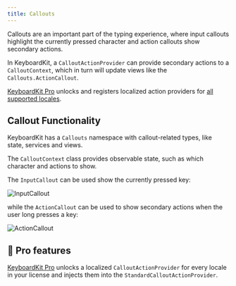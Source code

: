 ```yaml
---
title: Callouts
---
```


Callouts are an important part of the typing experience, where input callouts highlight the currently pressed character and action callouts show secondary actions.

In KeyboardKit, a ``CalloutActionProvider`` can provide secondary actions to a ``CalloutContext``, which in turn will update views like the ``Callouts.ActionCallout``.

[KeyboardKit Pro][Pro] unlocks and registers localized action providers for [all supported locales](/locales).


## Callout Functionality

KeyboardKit has a ``Callouts`` namespace with callout-related types, like state, services and views. 

The ``CalloutContext`` class provides observable state, such as which character and actions to show.

The ``InputCallout`` can be used show the currently pressed key:

![InputCallout]({{page.assets}}inputcallout-350.jpg)

while the ``ActionCallout`` can be used to show secondary actions when the user long presses a key:

![ActionCallout]({{page.assets}}actioncallout-350.jpg)


## 👑 Pro features

[KeyboardKit Pro][Pro] unlocks a localized ``CalloutActionProvider`` for every locale in your license and injects them into the ``StandardCalloutActionProvider``.



[Pro]: /pro
